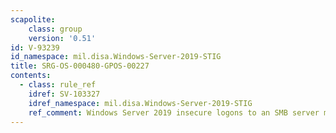 ```yaml
---
scapolite:
    class: group
    version: '0.51'
id: V-93239
id_namespace: mil.disa.Windows-Server-2019-STIG
title: SRG-OS-000480-GPOS-00227
contents:
  - class: rule_ref
    idref: SV-103327
    idref_namespace: mil.disa.Windows-Server-2019-STIG
    ref_comment: Windows Server 2019 insecure logons to an SMB server must b ...
---
```


